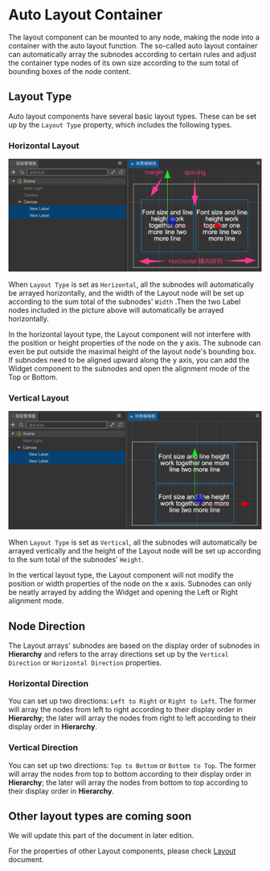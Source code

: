 # Auto Layout Container

The layout component can be mounted to any node, making the node into a container with the auto layout function. The so-called auto layout container can automatically array the subnodes according to certain rules and adjust the container type nodes of its own size according to the sum total of bounding boxes of the node content.

## Layout Type

Auto layout components have several basic layout types. These can be set up by the `Layout Type` property, which includes the following types.

### Horizontal Layout

![horizontal](auto-layout/horizontal.png)

When `Layout Type` is set as `Horizontal`, all the subnodes will automatically be arrayed horizontally, and the width of the Layout node will be set up according to the sum total of the subnodes' `Width` .Then the two Label nodes included in the picture above will automatically be arrayed horizontally.

In the horizontal layout type, the Layout component will not interfere with the position or height properties of the node on the y axis. The subnode can even be put outside the maximal height of the layout node's bounding box. If subnodes need to be aligned upward along the y axis, you can add the Widget component to the subnodes and open the alignment mode of the Top or Bottom.

### Vertical Layout

![vertical](auto-layout/vertical.png)

When `Layout Type` is set as `Vertical`, all the subnodes will automatically be arrayed vertically and the height of the Layout node will be set up according to the sum total of the subnodes' `Height`.

In the vertical layout type, the Layout component will not modify the position or width properties of the node on the x axis. Subnodes can only be neatly arrayed by adding the Widget and opening the Left or Right alignment mode.

## Node Direction

The Layout arrays' subnodes are based on the display order of subnodes in **Hierarchy** and refers to the array directions set up by the `Vertical Direction` or `Horizontal Direction` properties.

### Horizontal Direction

You can set up two directions:  `Left to Right` or `Right to Left`. The former will array the nodes from left to right according to their display order in **Hierarchy**; the later will array the nodes from right to left according to their display order in **Hierarchy**.

### Vertical Direction

You can set up two directions:  `Top to Bottom` or `Bottom to Top`. The former will array the nodes from top to bottom according to their display order in **Hierarchy**; the later will array the nodes from bottom to top according to their display order in **Hierarchy**.

## Other layout types are coming soon

We will update this part of the document in later edition.

For the properties of other Layout components, please check [Layout](../editor/layout.md) document.

